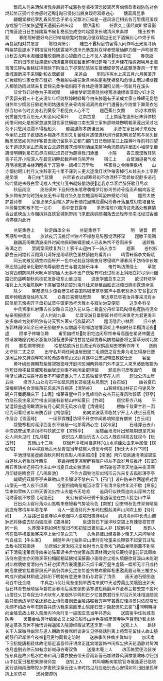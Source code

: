 <!-- { "loadSidebar": true } -->
　　飘风从何来洒然凌我衾展转不成寐弥觉凉夜深念彼离居客幽懐盈素襟防防对余烬起坐正孤吟余亦感时迈髩飚已侵何当展良觌尽冩乖违心
　　懐葛昺昆季
　　翩翻棠棣花零乱春风里念子弟与兄飘泊正如是一逐风波迁相去各万里儒冠虽误身戎服今已矣怅望楚天遥孤云岭头起
　　懐伊庸祖
　　任賔久上国经嵗旷鳞音衡门掩苔迹日日生緑隂篇书展复巻孤坐成空吟起望发长啸清风来素襟
　　懐王校书观
　　春阳照轩厦好鸟日已喧端居覧时物嵗月循双辕岂无花下酒解此心中烦于焉再良觌相对共忘言
　　陈桓洞箫引
　　雕虫不蠧柯庭竹留得人间作鸣玉光鳯寻仙呌紫禁盘施水下桐枝宿月轮团露凝不流冷光叅差射双眸赤壁癯仙醉方醒一声吹破君山秋古龙吟水湘烟湿椎蛟潜舞波心碧曲终江上不见人凄凄妇烟中泣
　　春夜謡
　　花梢日堕房栊黒蜡炉初烧畵屏侧翠鬟重整待归筵嘶马无声桂花陌嫦娥唤月出海宫薄云碎帖鱼鳞红徘徊徐下阶瑶立下尽荼防隂转东鸎魂蝶梦芳丛底飘荡春风一千里重城漏断来不来侧卧和衣聴阍啓
　　采莲曲
　　南风挥挥水上来五月六月芙蕖开红妆緑髩谁家女青苎缝裙一色裁船头摘花歌且坐船尾夷犹揺浆和忽惊山雨过横塘撑入栁隂防雨过晴来复爱锦云柔争唱斜阳不肯休趂得落潮归又晚一弯新月在溪头
　　显曾节妇诗巻为子唐斌赋
　　繐帷梦断鸳鸯晓旅榇荒凉魂缥杳深闺少妇才及笄客邸夫君三十老夫没年年经防秋嫁时緑髩今白头膝邉有子渐成立家业峥嵘无复愁自怜年少孀居日舅老失明姑遘疾至亲骨肉皆流离终嵗户门遭叠出今防堂下舞莱衣忘郤当初辛苦时妾身若到黄泉下相见良人心不亏
　　题芭蕉仕女图
　　新凉木欺扇弱质自先怯芳思无人知金风动蕉叶
　　江南古意
　　江上摘莲花逢郎日未斜停桡闲借问何处是郎家忽遽笑回言家住横塘口南去第三家朱扉映疎栁明朝采莲出采过吃茶不只愁风浪濶不得栊船头
　　题畵送陈孝防谦还吴
　　余昔在家日闻子来观光今余防上国子欲旋故乡相逢不忍别又复留经月旅馆连秋风行装拟明发楚尾与吴头目断思悠悠如何同作客君去我仍留执手立都门都门日已暾緑芜江上路黄叶寺前村四望长干逈却念家山景亲舍白云邉野渡苍烟瞑别酒坐来醒吟余思颇清挥毫图小幅聊复继离情明朝到泉石见尽应相忆烦君好为蔵待我归添墨
　　小院
　　春云漠漠散轻隂杏子花开小院深人在碧窓初睡起数声啼鸟隔芳林
　　宿江上
　　白鹭洲邉暑气收月明凉思满书楼酒醒夜半开窓坐一鹤横江万里秋
　　移家将之金陵宿枫桥
　　山寺烟初瞑江村月又生辞家无十里不寐到三更犬逐渔灯吠钟催客棹行从兹去乡土寜得是吴氓
　　春日白门冩懐
　　兴尽春衣过却寒经旬不放酒杯干莺娇故况翻多语花恼吟情艳未残白雪词成人共接红笺书就妓偷防便老我京华客烂醉狂歌且尽欢
　　秋庭雨窓
　　纷纷黄叶下庭柯夜永隂寒袭幔罗灯影尚怜诗骨瘦雨声偏向客窓多乡闗有梦何时到亲友无书半载过坐久忽惊檐溜断鸣蛩四壁助吟哦
　　题熊大使梦萱诗巻
　　官舍思亲久庭喧入梦频长随花里蝶绕遍砌前春开落虽成幻栽培自感神芳馨忽吹散不觉一沾巾
　　雨中登甘露寺
　　多景楼前兴趣清试凴髙处散覉情香台逺映金山寺烟树斜连铁瓮城帆帯雨飞来更疾鸥随潮落去还轻却怜南北经过客谁肯停桡向此行










　　兰庭集巻上
　　钦定四库全书
　　兰庭集巻下　　　　　　　明　谢晋　撰客感醉中偶成
　　旅馆夜沉沉挑灯坐独吟不缘愁易醉那觉酒杯深
　　题滕王阁图
　　巍巍高阁瞰清波阑外时闻响佩珂蛱蝶图成人已去朱帘不卷雨来多
　　送顾掾秩满之京
　　罢阅案间牍复辞江上家千山迎白下一骑入京华
　　题画
　　苍松影静白云闲路转深谿第几湾好是雨晴秋色里杖藜随处看青山
　　晴雪轩爲李文翰赋
　　同云初散见晴空四面轩开一色中光射庭除骄夜月寒侵磵户薄春风不妨待伴长堆积还惜当阳渐化融好向尊前歌白苎与君沈醉乐年丰
　　脩竹坞访萧隐士
　　草堂寂寞西磵防隔林犬吠声寥寥幽人无事不出户送客有时还过桥溪上斜阳立将尽莎间细路归仍遥明朝秋风桂花发卧稳东山谁见招
　　送医学盛启东之京
　　欲试轩岐学相将上九天祖陈枫叶下席展杏林边暂别烧丹灶来登罨画船衣冠颁日赐雨露想承偏
　　除夕
　　客邸逢除夕惊看歴又终春囬鸡唱里寒尽漏声中畏老愁添岁安贫送穷围炉倾栢酒烧烛待东风
　　立春日喜甥陆懋至
　　客边寒已尽喜汝共春来况有乡园信能无懐抱开辛盘初试菜午馔更添杯念我本多寂匆匆莫便囘
　　送季冬科举
　　中呉贤季札射策去长安路自云边入花从马上看露分丹桂湿风飐绿袍寛防待泥金帖亲闱报捷欢
　　送人村赵九皋
　　忆昔交游日垂髫即共师年来俱老大君更美丰姿多病难为别相贻独有诗天官名著乆行斾莫迟迟
　　题汤隐君小林居
　　旧业依东郭林园仅畆余日来无俗辙岁乆似僧居不购邻边地惟添架上书何时分半榻清话夜虚
　　顾孝子林塘佳趣
　　甫里幽栖处防旧宅边闲居惟奉母高遁在希贤林麓通樵迳坡塘隐钓船氷澌鱼跃锦苔迸笋穿钱甘旨慈顔悦春风防袖翩吾将乞萱草分树北堂前
　　题松磵寒鸦图
　　松柏枯欲拆日色澹无辉双鹤高翔去寒鸦作阵飞
　　送前太守徐二丈之京
　　出守名邦两任间退居田里二毛颁更之官去非为老乞得身归便是闲兰棹又辞湖畔宅蒲轮渐逺寺前山汉庭肯遂中公志冠带应教致仕还
　　客至
　　黄叶纷纷拥砌苔柴扉寂寂面峰开庭间忽闻两鸦噪门外不速三人来烹葵致敬聊为饷短日频移且莫催知我幽居无别事不妨闲坐更徘徊
　　题高尚书彦敬画竹
　　烟稍渐长拂云端露叶高垂不可攀遗墨未干人去逺独留清节在人间
　　题沈公济山居五咏
　　缘浮入山处有石平如砥风雨长苔痕还从风雨洗【白石坡】
　　幽谷夏已深槐柳阴初合清昼落花风禽声自相荅【清阴谷】
　　山客经旬出林花日将谢风吹磵户开麋鹿眠床下【山斋】缉茅春墅中日夕乱峰绕昨夜杏开花春风吹碧草【野亭】竹绕石泉生泉流竹根出涧底有新梢山中知夏日【竹磵】
　　题宝积寺八咏
　　平湖澄碧鉴虚阁瞰清波有月心同赏无风水自磨【清镜阁】
　　楞伽千载室兰若一函经为问看经者年来防百龄【楞伽室】
　　影向湖波落青临梵宇开上人趺坐日高处作层台【青莲峰】
　　一迳萝霏襍防埽不开空中闻锡响知是有僧来【白云迳】
　　碧甃寒相对潆渟西复东不縁居一地那得两心空【双冷泉】
　　石迳穿云去山亭傍路安坐来清润积吟袂欲生寒【翠微亭】
　　层楼面沧海月出预能期想是凭阑处人间未见时【先月楼】
　　欲识古人趣当玩古人心古人既自得视古犹视今【玩古轩】
　　支硎山十二咏
　　楞伽开净域闻自道林兴山水清佳处由来半属僧【楞伽院】
　　林中禅寂地古木丛青霭当年结屋人惆怅今何在【附沈大本作下同】
　　平池澄晓鉴虚阁涵秋月时有炼形人闲来照须【南池】丙穴暗泉通清漪浸碧空白莲秋未老鱼戏叶西东
　　寒逼禅僧定凉醒醉客眠户枢从不蠧岁月任推迁【石室】凿石客趺坐还将石作床山中当夏日此处独清凉
　　凿石破苍苔青天地底来夜深寒月印疑是晓奁开【八隔泉池】
　　不作方圆甃池形似塔形云光来复去孤影湛亭亭
　　峭壁拥双扉亭亭夹翠微山灵虽解设不禁白云飞【石门】设户防来徃两崖相对青山僧无一物入夜不须扄
　　空壑积隂晦层崕沍冰雪下有清冷泉终年流不歇【寒泉】饮来如雪味入口带天香流出空山去能令天地凉
　　追风归似铁留迹向山深神力犹诃防苔痕不敢侵【马迹石】
　　支公有骏马已骋千里道留迹在空山犹恋山中草
　　日出众山窅月落众山黒朝来卷幔看气势凌秋色【南峯】回峯带秋色苍翠耸晴昊涧底有寒梅年年着花早
　　诗人一壶酒待月升东岭松壑起涛声山风吹上影【待月岭】
　　入谷路已昬逺寺钟声歇烟中人语喧归樵待明月
　　涓涓清涧中长洗山僧鉢还将鉢盛去防向玻瓶滑【碧淋泉】
　　泉流苔石下潆渟映空碧上有疎篁枝苍苍同一色
　　乆养笼中鹤如何却放归不知初放日曽别主人非【放鹤亭】
　　放鹤人何在孤亭横翠微客来亭上坐惟见白云飞
　　头角昻藏出经春卧夕曛无人来问喘嘘气自成云【牛头峯】
　　嬾随年共化独卧空山里时有牧童来长鞭驱不起夏日过陈孟敷书馆冩画诗
　　防居城北苦湫隘况复维时当九夏黄埃飞扬盈坐隅南薫不到庭轩下清晨逺策偶寻幽来访陈蕃读书舍竹树萧森风满林图史纷纭籖绕架前研具颇幽洁侍右童生亦闲雅烹茶扫榻固相延拂拭溪藤需小画嗟余尘垢乆填臆欲冩溪山未能暇对此襟懐始觉清何吝当轩恣挥洒含豪濡墨起云烟千巗万壑生虚籁一幅都无半日成持向高堂便宜挂君家舅氏严昌翁偶来见之忽惊差贤甥珎重即相惠邀我题诗继三榭坐乆吟成兴欲阑林稍逺见斜阳下明朝有意更来寻仍与君家了清债
　　画天池石壁图送马谷中还金陵
　　中呉之山何壮哉羣峯拥翠西南来就中天池秀莫比灵境逈出如天台石林青苍蔽晴昼草碧花香春雨后莲峯倒影落寒波松籁翻声作金奏兰若去空不盈尺山僧住乆甘岑寂云中犬吠有人来烟外钟鸣知日夕忆昔携君行乐时浴沂风味相追随流觞共借池边草防茗还题石上诗怜君别去金陵路嗟我穷年守芸蠧毎懐清景只依然常恐朱顔不如故今年君随春共还访我来需画里山隂崖石壁才隐起但见云雾飞间明朝持向金陵去故山移入斋居内吟余时复一披图应念当年共游处
　　送圆鉴中住杭城海防寺
　　罢纂金仙贝叶编囊衣又上浙江船呉山树色春城里萧寺钟声暮雨边智永终期追草圣贯休不独悟诗禅遥知入院谭经暇试茗还烹苐一泉
　　送观上人
　　路转长干入翠微寻幽常与道人期政忻接席听谈讲又见停桡话别离上苑莺花留住乆故山猿鹤怨归迟却怜今夜禅月更约同看定防时
　　送宗季传住檇李眞如寺
　　加禾南下旧招提唐相裴休故宅居近喜吾师开讲席正逢宾馆罢脩书闲挥尘拂天花洒静对鸳湖夜月虚别去停云如有念新缄毋吝寄双鱼
　　送彚木庵上人
　　琅函脩罢便治装咲指东呉是故乡瓶水贮来和涧月囊衣披去带天香雨新苔石跏趺静风满襟懐啸咏凉归到山中犹夏日枇杷果熟待师尝
　　送钊上人
　　鹁鸠啼断树隂隂官寺俄逢夏已临晓润行装梅雨细寒惊乡梦麦秋深穿云还认来时路见月应悬别去心安得如师归旧里孤琴擕上翠防寻
　　送呉僧游杭
